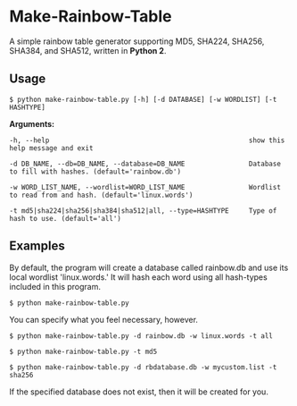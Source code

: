 # Make-Rainbow-Table
A simple rainbow table generator supporting MD5, SHA224, SHA256, SHA384, and SHA512, written in **Python 2**.

## Usage

    $ python make-rainbow-table.py [-h] [-d DATABASE] [-w WORDLIST] [-t HASHTYPE]
    
**Arguments:** 

    -h, --help                                                  show this help message and exit
  
    -d DB_NAME, --db=DB_NAME, --database=DB_NAME                Database to fill with hashes. (default='rainbow.db')
                        
    -w WORD_LIST_NAME, --wordlist=WORD_LIST_NAME                Wordlist to read from and hash. (default='linux.words')
                        
    -t md5|sha224|sha256|sha384|sha512|all, --type=HASHTYPE     Type of hash to use. (default='all')


## Examples

By default, the program will create a database called rainbow.db and use its local wordlist 'linux.words.' It will hash each word using all hash-types included in this program.
    
    $ python make-rainbow-table.py

You can specify what you feel necessary, however.
    
    $ python make-rainbow-table.py -d rainbow.db -w linux.words -t all
    
    $ python make-rainbow-table.py -t md5
    
    $ python make-rainbow-table.py -d rbdatabase.db -w mycustom.list -t sha256

If the specified database does not exist, then it will be created for you.
